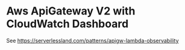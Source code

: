 # Aws ApiGateway V2 with CloudWatch Dashboard

See https://serverlessland.com/patterns/apigw-lambda-observability